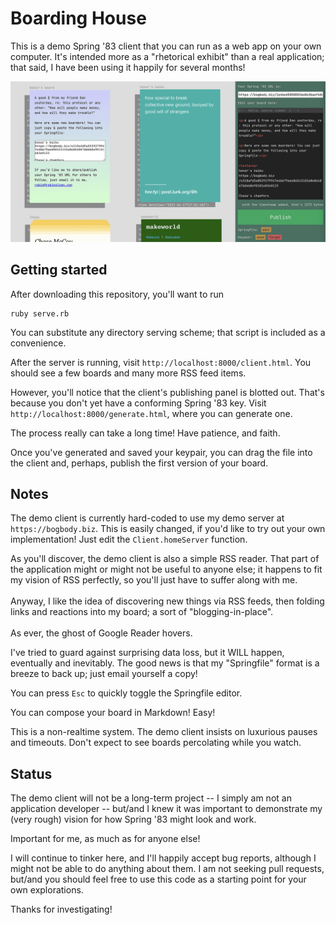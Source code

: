 # Boarding House

This is a demo Spring '83 client that you can run as a web app on your own computer. It's intended more as a "rhetorical exhibit" than a real application; that said, I have been using it happily for several months!

![A screenshot of the demo client, showing several boards of varying colors, some with clever styles applied. On the right side, there's a panel for publishing a board of your own.](demo-client-screenshot.png)

## Getting started

After downloading this repository, you'll want to run

```
ruby serve.rb
```

You can substitute any directory serving scheme; that script is included as a convenience.

After the server is running, visit `http://localhost:8000/client.html`. You should see a few boards and many more RSS feed items.

However, you'll notice that the client's publishing panel is blotted out. That's because you don't yet have a conforming Spring '83 key. Visit `http://localhost:8000/generate.html`, where you can generate one.

The process really can take a long time! Have patience, and faith.

Once you've generated and saved your keypair, you can drag the file into the client and, perhaps, publish the first version of your board.

## Notes

The demo client is currently hard-coded to use my demo server at `https://bogbody.biz`. This is easily changed, if you'd like to try out your own implementation! Just edit the `Client.homeServer` function.

As you'll discover, the demo client is also a simple RSS reader. That part of the application might or might not be useful to anyone else; it happens to fit my vision of RSS perfectly, so you'll just have to suffer along with me.<br/><br/>Anyway, I like the idea of discovering new things via RSS feeds, then folding links and reactions into my board; a sort of "blogging-in-place".<br/><br/>As ever, the ghost of Google Reader hovers.

I've tried to guard against surprising data loss, but it WILL happen, eventually and inevitably. The good news is that my "Springfile" format is a breeze to back up; just email yourself a copy!

You can press `Esc` to quickly toggle the Springfile editor.

You can compose your board in Markdown! Easy!

This is a non-realtime system. The demo client insists on luxurious pauses and timeouts. Don't expect to see boards percolating while you watch.

## Status

The demo client will not be a long-term project -- I simply am not an application developer -- but/and I knew it was important to demonstrate my (very rough) vision for how Spring '83 might look and work.

Important for me, as much as for anyone else!

I will continue to tinker here, and I'll happily accept bug reports, although I might not be able to do anything about them. I am not seeking pull requests, but/and you should feel free to use this code as a starting point for your own explorations.

Thanks for investigating!